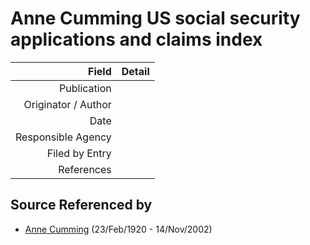 ﻿---
layout: page
permalink: /sources/s44154666
---

# Anne Cumming US social security applications and claims index

Field | Detail
---:|:---
Publication | 
Originator / Author | 
Date | 
Responsible Agency | 
Filed by Entry | 
References | 

## Source Referenced by

* [Anne Cumming](../people/@i14926290@-anne-cumming-b1920-2-23-d2002-11-14.md) (23/Feb/1920 - 14/Nov/2002)
